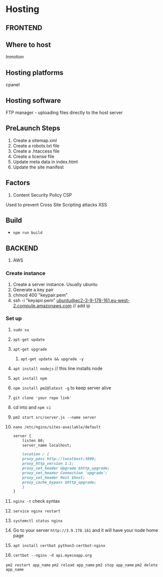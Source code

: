 # Hosting

## FRONTEND

## Where to host

Inmotion

## Hosting platforms

cpanel

## Hosting software

FTP manager - uploading files directly to the host server

## PreLaunch Steps

1. Create a sitemap.xml
2. Create a robots.txt file
3. Create a .htaccess file
4. Create a license file
5. Update meta data in index.html
6. Update the site manifest

## Factors

1. Content Security Policy CSP

Used to prevent Cross Site Scripting attacks XSS

## Build

- `npm run build`

## BACKEND

1. AWS

### Create instance

1. Create a server instance. Usually ubuntu
2. Generate a key pair
3. chmod 400 "keypair.pem"
4. ssh -i "keyapir.pem" ubuntu@ec2-3-9-178-161.eu-west-2.compute.amazonaws.com // add ip

### Set up

1. `sudo su`
2. `apt-get update`
3. `apt-get upgrade`
   1. `apt-get update && upgrade -y`
4. `apt install nodejs` // this line installs node
5. `apt install npm`
6. `npm install pm2@latest -g` to keep server alive
7. `git clone 'your repo link'`
8. cd into and `npm ci`
9. `pm2 start src/server.js --name server`
10. `nano /etc/nginx/sites-available/default`

    ```md
    server {
        listen 80;
        server_name localhost;

        location / {
        proxy_pass http://localhost:3000;
        proxy_http_version 1.1;
        proxy_set_header Upgrade $http_upgrade;
        proxy_set_header Connection 'upgrade';
        proxy_set_header Host $host;
        proxy_cache_bypass $http_upgrade;
        }
    }
    ```

11. `nginx -t` check syntax
12. `service nginx restart`
13. `systemctl status nginx`
14. Go to your server `http://3.9.178.161` and it will have your node home page
15. `apt install certbot python3-certbot-nginx`
16. `certbot --nginx -d api.myecoapp.org`


`pm2 restart app_name`
`pm2 reload app_name`
`pm2 stop app_name`
`pm2 delete app_name`

